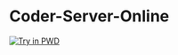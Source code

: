 # Coder-Server-Online
[![Try in PWD](https://raw.githubusercontent.com/play-with-docker/stacks/master/assets/images/button.png)](https://labs.play-with-docker.com/?stack=https://raw.githubusercontent.com/DamilolaAlao/Coder-Server-Online/master/docker-compose.yml)
